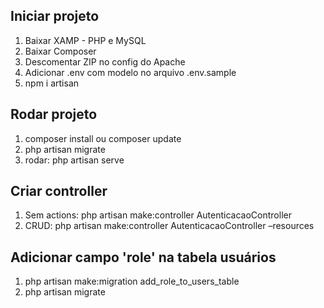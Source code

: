 ## Iniciar projeto

1. Baixar XAMP - PHP e MySQL
2. Baixar Composer
3. Descomentar ZIP no config do Apache
4. Adicionar .env com modelo no arquivo .env.sample
5. npm i artisan

## Rodar projeto

1. composer install ou composer update
2. php artisan migrate
2. rodar: php artisan serve

## Criar controller

1. Sem actions: php artisan make:controller AutenticacaoController
2. CRUD: php artisan make:controller AutenticacaoController –resources


## Adicionar campo 'role' na tabela usuários
1. php artisan make:migration add_role_to_users_table
2. php artisan migrate

